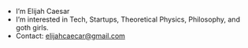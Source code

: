 - I’m Elijah Caesar
- I’m interested in Tech, Startups, Theoretical Physics, Philosophy, and goth girls.
- Contact: elijahcaecar@gmail.com

